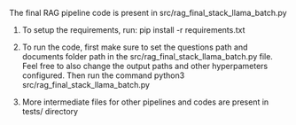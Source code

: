 The final RAG pipeline code is present in src/rag_final_stack_llama_batch.py

1. To setup the requirements, run:
pip install -r requirements.txt 

2. To run the code, first make sure to set the questions path and documents folder path in the src/rag_final_stack_llama_batch.py file. Feel free to also change the output paths and other hyperpameters configured. Then run the command
python3 src/rag_final_stack_llama_batch.py


3. More intermediate files for other pipelines and codes are present in tests/ directory
